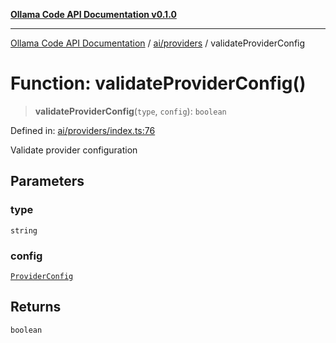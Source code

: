 [**Ollama Code API Documentation v0.1.0**](../../../README.md)

***

[Ollama Code API Documentation](../../../modules.md) / [ai/providers](../README.md) / validateProviderConfig

# Function: validateProviderConfig()

> **validateProviderConfig**(`type`, `config`): `boolean`

Defined in: [ai/providers/index.ts:76](https://github.com/erichchampion/ollama-code/blob/3fe0ce113b10803e1393cbc2fdc48d5134e8d686/ollama-code/src/ai/providers/index.ts#L76)

Validate provider configuration

## Parameters

### type

`string`

### config

[`ProviderConfig`](../interfaces/ProviderConfig.md)

## Returns

`boolean`
